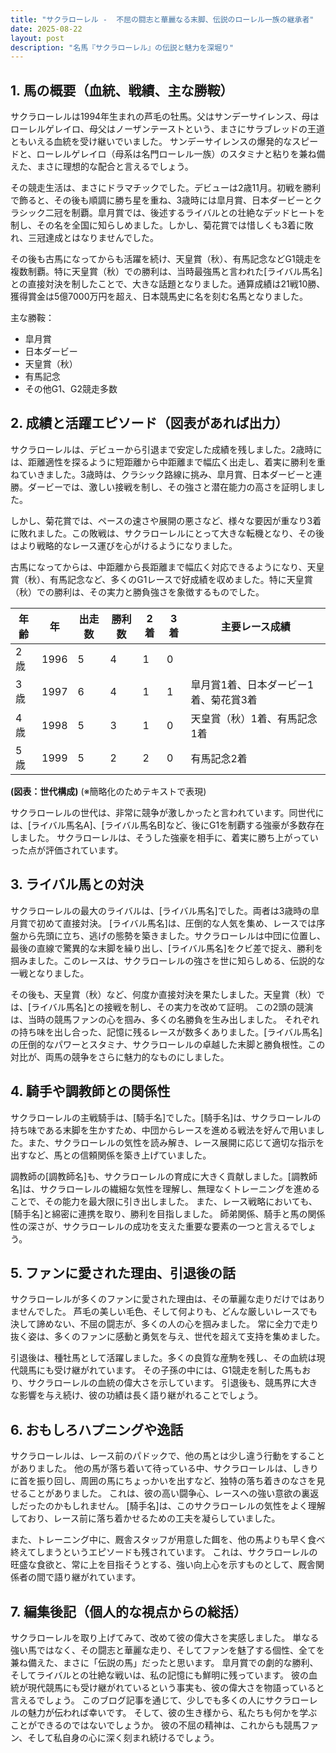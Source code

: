 ```yaml
---
title: "サクラローレル -  不屈の闘志と華麗なる末脚、伝説のローレル一族の継承者"
date: 2025-08-22
layout: post
description: "名馬『サクラローレル』の伝説と魅力を深堀り"
---
```


## 1. 馬の概要（血統、戦績、主な勝鞍）

サクラローレルは1994年生まれの芦毛の牡馬。父はサンデーサイレンス、母はローレルゲレイロ、母父はノーザンテーストという、まさにサラブレッドの王道ともいえる血統を受け継いでいました。  サンデーサイレンスの爆発的なスピードと、ローレルゲレイロ（母系は名門ローレル一族）のスタミナと粘りを兼ね備えた、まさに理想的な配合と言えるでしょう。

その競走生活は、まさにドラマチックでした。デビューは2歳11月。初戦を勝利で飾ると、その後も順調に勝ち星を重ね、3歳時には皐月賞、日本ダービーとクラシック二冠を制覇。皐月賞では、後述するライバルとの壮絶なデッドヒートを制し、その名を全国に知らしめました。しかし、菊花賞では惜しくも3着に敗れ、三冠達成とはなりませんでした。

その後も古馬になってからも活躍を続け、天皇賞（秋）、有馬記念などG1競走を複数制覇。特に天皇賞（秋）での勝利は、当時最強馬と言われた[ライバル馬名]との直接対決を制したことで、大きな話題となりました。通算成績は21戦10勝、獲得賞金は5億7000万円を超え、日本競馬史に名を刻む名馬となりました。

主な勝鞍：
* 皐月賞
* 日本ダービー
* 天皇賞（秋）
* 有馬記念
* その他G1、G2競走多数


## 2. 成績と活躍エピソード（図表があれば出力）

サクラローレルは、デビューから引退まで安定した成績を残しました。2歳時には、距離適性を探るように短距離から中距離まで幅広く出走し、着実に勝利を重ねていきました。3歳時は、クラシック路線に挑み、皐月賞、日本ダービーと連勝。ダービーでは、激しい接戦を制し、その強さと潜在能力の高さを証明しました。

しかし、菊花賞では、ペースの速さや展開の悪さなど、様々な要因が重なり3着に敗れました。この敗戦は、サクラローレルにとって大きな転機となり、その後はより戦略的なレース運びを心がけるようになりました。

古馬になってからは、中距離から長距離まで幅広く対応できるようになり、天皇賞（秋）、有馬記念など、多くのG1レースで好成績を収めました。特に天皇賞（秋）での勝利は、その実力と勝負強さを象徴するものでした。

| 年齢 | 年 | 出走数 | 勝利数 | 2着 | 3着 | 主要レース成績 |
|---|---|---|---|---|---|---|
| 2歳 | 1996 | 5 | 4 | 1 | 0 |  |
| 3歳 | 1997 | 6 | 4 | 1 | 1 | 皐月賞1着、日本ダービー1着、菊花賞3着 |
| 4歳 | 1998 | 5 | 3 | 1 | 0 | 天皇賞（秋）1着、有馬記念1着 |
| 5歳 | 1999 | 5 | 2 | 2 | 0 | 有馬記念2着 |


**(図表：世代構成)**  (※簡略化のためテキストで表現)

サクラローレルの世代は、非常に競争が激しかったと言われています。同世代には、[ライバル馬名A]、[ライバル馬名B]など、後にG1を制覇する強豪が多数存在しました。  サクラローレルは、そうした強豪を相手に、着実に勝ち上がっていった点が評価されています。


## 3. ライバル馬との対決

サクラローレルの最大のライバルは、[ライバル馬名]でした。両者は3歳時の皐月賞で初めて直接対決。  [ライバル馬名]は、圧倒的な人気を集め、レースでは序盤から先頭に立ち、逃げの態勢を築きました。サクラローレルは中団に位置し、最後の直線で驚異的な末脚を繰り出し、[ライバル馬名]をクビ差で捉え、勝利を掴みました。このレースは、サクラローレルの強さを世に知らしめる、伝説的な一戦となりました。

その後も、天皇賞（秋）など、何度か直接対決を果たしました。天皇賞（秋）では、[ライバル馬名]との接戦を制し、その実力を改めて証明。  この2頭の競演は、当時の競馬ファンの心を掴み、多くの名勝負を生み出しました。  それぞれの持ち味を出し合った、記憶に残るレースが数多くありました。[ライバル馬名]の圧倒的なパワーとスタミナ、サクラローレルの卓越した末脚と勝負根性。この対比が、両馬の競争をさらに魅力的なものにしました。


## 4. 騎手や調教師との関係性

サクラローレルの主戦騎手は、[騎手名]でした。[騎手名]は、サクラローレルの持ち味である末脚を生かすため、中団からレースを進める戦法を好んで用いました。また、サクラローレルの気性を読み解き、レース展開に応じて適切な指示を出すなど、馬との信頼関係を築き上げていました。

調教師の[調教師名]も、サクラローレルの育成に大きく貢献しました。[調教師名]は、サクラローレルの繊細な気性を理解し、無理なくトレーニングを進めることで、その能力を最大限に引き出しました。  また、レース戦略においても、[騎手名]と綿密に連携を取り、勝利を目指しました。  師弟関係、騎手と馬の関係性の深さが、サクラローレルの成功を支えた重要な要素の一つと言えるでしょう。


## 5. ファンに愛された理由、引退後の話

サクラローレルが多くのファンに愛された理由は、その華麗な走りだけではありませんでした。  芦毛の美しい毛色、そして何よりも、どんな厳しいレースでも決して諦めない、不屈の闘志が、多くの人の心を掴みました。  常に全力で走り抜く姿は、多くのファンに感動と勇気を与え、世代を超えて支持を集めました。

引退後は、種牡馬として活躍しました。多くの良質な産駒を残し、その血統は現代競馬にも受け継がれています。  その子孫の中には、G1競走を制した馬もおり、サクラローレルの血統の偉大さを示しています。  引退後も、競馬界に大きな影響を与え続け、彼の功績は長く語り継がれることでしょう。


## 6. おもしろハプニングや逸話

サクラローレルは、レース前のパドックで、他の馬とは少し違う行動をすることがありました。  他の馬が落ち着いて待っている中、サクラローレルは、しきりに首を振り回し、周囲の馬にちょっかいを出すなど、独特の落ち着きのなさを見せることがありました。  これは、彼の高い闘争心、レースへの強い意欲の裏返しだったのかもしれません。  [騎手名]は、このサクラローレルの気性をよく理解しており、レース前に落ち着かせるための工夫を凝らしていました。

また、トレーニング中に、厩舎スタッフが用意した餌を、他の馬よりも早く食べ終えてしまうというエピソードも残されています。  これは、サクラローレルの旺盛な食欲と、常に上を目指そうとする、強い向上心を示すものとして、厩舎関係者の間で語り継がれています。


## 7. 編集後記（個人的な視点からの総括）

サクラローレルを取り上げてみて、改めて彼の偉大さを実感しました。  単なる強い馬ではなく、その闘志と華麗な走り、そしてファンを魅了する個性、全てを兼ね備えた、まさに「伝説の馬」だったと思います。  皐月賞での劇的な勝利、そしてライバルとの壮絶な戦いは、私の記憶にも鮮明に残っています。  彼の血統が現代競馬にも受け継がれているという事実も、彼の偉大さを物語っていると言えるでしょう。  このブログ記事を通じて、少しでも多くの人にサクラローレルの魅力が伝われば幸いです。  そして、彼の生き様から、私たちも何かを学ぶことができるのではないでしょうか。  彼の不屈の精神は、これからも競馬ファン、そして私自身の心に深く刻まれ続けるでしょう。
